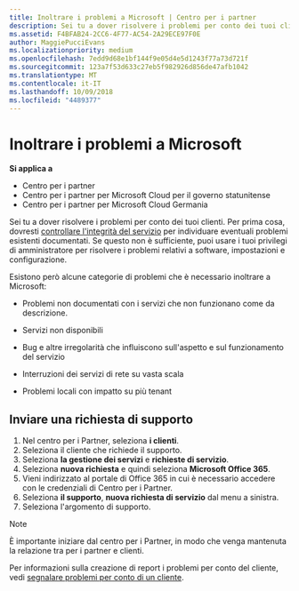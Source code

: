 ```yaml
---
title: Inoltrare i problemi a Microsoft | Centro per i partner
description: Sei tu a dover risolvere i problemi per conto dei tuoi clienti.
ms.assetid: F4BFAB24-2CC6-4F77-AC54-2A29ECE97F0E
author: MaggiePucciEvans
ms.localizationpriority: medium
ms.openlocfilehash: 7edd9d68e1bf144f9e05d4e5d1243f77a73d721f
ms.sourcegitcommit: 123a7f53d633c27eb5f982926d856de47afb1042
ms.translationtype: MT
ms.contentlocale: it-IT
ms.lasthandoff: 10/09/2018
ms.locfileid: "4489377"
---
```

# <a name="escalate-problems-to-microsoft"></a>Inoltrare i problemi a Microsoft

**Si applica a**

-  Centro per i partner
-  Centro per i partner per Microsoft Cloud per il governo statunitense
-  Centro per i partner per Microsoft Cloud Germania

Sei tu a dover risolvere i problemi per conto dei tuoi clienti. Per prima cosa, dovresti [controllare l'integrità del servizio](check-service-health.md) per individuare eventuali problemi esistenti documentati. Se questo non è sufficiente, puoi usare i tuoi privilegi di amministratore per risolvere i problemi relativi a software, impostazioni e configurazione.

Esistono però alcune categorie di problemi che è necessario inoltrare a Microsoft:

-   Problemi non documentati con i servizi che non funzionano come da descrizione.

-   Servizi non disponibili

-   Bug e altre irregolarità che influiscono sull'aspetto e sul funzionamento del servizio

-   Interruzioni dei servizi di rete su vasta scala

-   Problemi locali con impatto su più tenant

## <a name="submit-a-support-request"></a>Inviare una richiesta di supporto

1. Nel centro per i Partner, seleziona **i clienti**.
2. Seleziona il cliente che richiede il supporto.
3. Seleziona **la gestione dei servizi** e **richieste di servizio**.
4. Seleziona **nuova richiesta** e quindi seleziona **Microsoft Office 365**.
5. Vieni indirizzato al portale di Office 365 in cui è necessario accedere con le credenziali di Centro per i Partner.
6. Seleziona **il supporto**, **nuova richiesta di servizio** dal menu a sinistra.
7. Seleziona l'argomento di supporto.

>[!NOTE]
>È importante iniziare dal centro per i Partner, in modo che venga mantenuta la relazione tra per i partner e clienti. 


Per informazioni sulla creazione di report i problemi per conto del cliente, vedi [segnalare problemi per conto di un cliente](report-problems-on-behalf-of-a-customer.md).

 

 



